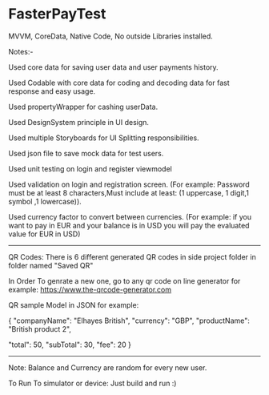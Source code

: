 # FasterPayTest

MVVM, CoreData, Native Code, No outside Libraries installed.

Notes:- 

Used core data for saving user data and user payments history.

Used Codable with core data for coding and decoding data for fast response and easy usage.

Used propertyWrapper for cashing userData.

Used DesignSystem principle in UI design.

Used multiple Storyboards for UI Splitting responsibilities.

Used json file to save mock data for test users.

Used unit testing on login and register viewmodel

Used validation on login and registration screen.
    (For example: Password must be at least 8 characters,Must include at least: (1 uppercase, 1 digit,1 symbol ,1 lowercase)).
    
Used currency factor to convert between currencies.
    (For example: if you want to pay in EUR and your balance is in USD you will pay the evaluated value for EUR in USD)

-------------------------------------------------------------------------------------------------------------------
QR Codes:
There is 6 different generated QR codes in side project folder in folder named "Saved QR"

In Order To genrate a new one, go to any qr code on line generator for example:
https://www.the-qrcode-generator.com

QR sample Model in JSON for example:

{
  "companyName": "Elhayes British",
  "currency": "GBP",
  "productName": "British product 2",

  "total": 50,
  "subTotal": 30,
  "fee": 20
}

-------------------------------------------------------------------------------------------------------------------

Note: Balance and Currency are random for every new user.

To Run To simulator or device:
  Just build and run :)
